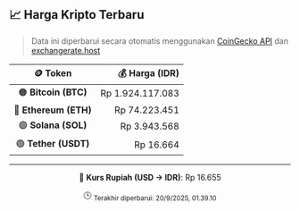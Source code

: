 

<!-- HARGA_KRIPTO -->
## 📈 Harga Kripto Terbaru

> Data ini diperbarui secara otomatis menggunakan [CoinGecko API](https://www.coingecko.com/) dan [exchangerate.host](https://exchangerate.host/)

<div align="center">

| 🪙 Token | 💰 Harga (IDR) |
|:------:|---------------:|
| 🟠 **Bitcoin (BTC)**   | Rp 1.924.117.083 |
| 🔵 **Ethereum (ETH)**  | Rp 74.223.451 |
| 🟣 **Solana (SOL)**    | Rp 3.943.568 |
| 🟢 **Tether (USDT)**   | Rp 16.664 |

---

💱 **Kurs Rupiah (USD → IDR)**: Rp 16.655

🕒 <sub>Terakhir diperbarui: 20/9/2025, 01.39.10</sub>

</div>
<!-- /HARGA_KRIPTO -->